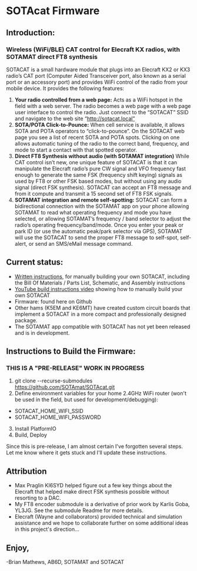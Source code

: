# SOTAcat Firmware

## Introduction:
### Wireless (WiFi/BLE) CAT control for Elecraft KX radios, with SOTAMAT direct FT8 synthesis

SOTACAT is a small hardware module that plugs into an Elecraft KX2 or KX3 radio’s CAT port (Computer Aided Transceiver port, also known as a serial port or an accessory port) and provides WiFi control of the radio from your mobile device. It provides the following features:

1. **Your radio controlled from a web page:**
Acts as a WiFi hotspot in the field with a web server. The radio becomes a web page with a web page user interface to control the radio. Just connect to the “SOTACAT” SSID and navigate to the web site “http://sotacat.local”
2. **SOTA/POTA Click-to-Pounce:**
When cell service is available, it allows SOTA and POTA operators to “click-to-pounce”. On the SOTACAT web page you see a list of recent SOTA and POTA spots. Clicking on one allows automatic tuning of the radio to the correct band, frequency, and mode to start a contact with that spotted operator.
3. **Direct FT8 Synthesis without audio (with SOTAMAT integration)**
While CAT control isn’t new, one unique feature of SOTACAT is that it can manipulate the Elecraft radio’s pure CW signal and VFO frequency fast enough to generate the same FSK (frequency shift keying) signals as used by FT8 or other FSK based modes, but without using any audio signal (direct FSK synthesis). SOTACAT can accept an FT8 message and from it compute and transmit a 15 second set of FT8 FSK signals.
4. **SOTAMAT integration and remote self-spotting:**
SOTACAT can form a bidirectional connection with the SOTAMAT app on your phone allowing SOTAMAT to read what operating frequency and mode you have selected, or allowing SOTAMAT’s frequency / band selector to adjust the radio’s operating frequency/band/mode. Once you enter your peak or park ID (or use the automatic peak/park selector via GPS), SOTAMAT will use the SOTACAT to send the proper FT8 message to self-spot, self-alert, or send an SMS/eMail message command.

## Current status:

- [Written instructions](https://github.com/SOTAmat/SOTAcat/blob/main/Docs/Hardware/SOTACAT%20BOM%20-%20schematic%20-%20assembly%20instructions.pdf), for manually building your own SOTACAT, including the Bill Of Materials / Parts List, Schematic, and Assembly instructions
- [YouTube build instructions video](https://www.youtube.com/watch?v=iD3S-9icRn0) showing how to manually build your own SOTACAT
- Firmware: found here on Github
- Other hams (K5EM and KE6MT) have created custom circuit boards that implement a SOTACAT in a more compact and professionally designed package.
- The SOTAMAT app compatible with SOTACAT has not yet been released and is in development.

## Instructions to Build the Firmware:

### THIS IS A "PRE-RELEASE" WORK IN PROGRESS

1. git clone --recurse-submodules https://github.com/SOTAmat/SOTAcat.git
2. Define environment variables for your home 2.4GHz WiFi router (won't be used in the field, but used for development/debugging):

- SOTACAT_HOME_WIFI_SSID
- SOTACAT_HOME_WIFI_PASSWORD

3. Install PlatformIO
4. Build, Deploy

Since this is pre-release, I am almost certain I've forgotten several steps. Let me know where it gets stuck and I'll update these instructions.

## Attribution

- Max Praglin KI6SYD helped figure out a few key things about the Elecraft that helped make direct FSK synthesis possible without resorting to a DAC.
- My FT8 encoder submodule is a derivative of prior work by Karlis Goba, YL3JG. See the submodule Readme for more details.
- Elecraft (Wayne and collaborators) provided technical and simulation assistance and we hope to collaborate further on some additional ideas in this project's direction...

## Enjoy,

-Brian Mathews, AB6D, SOTAMAT and SOTACAT
